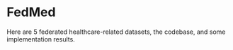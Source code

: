 # FedMed
Here are 5 federated healthcare-related datasets, the codebase, and some implementation results. 
